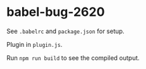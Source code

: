 # babel-bug-2620

See `.babelrc` and `package.json` for setup.

Plugin in `plugin.js`.

Run `npm run build` to see the compiled output.
